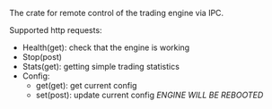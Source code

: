 The crate for remote control of the trading engine via IPC.

Supported http requests:
- Health(get): check that the engine is working
- Stop(post)
- Stats(get): getting simple trading statistics
- Config:
   - get(get): get current config
   - set(post): update current config *ENGINE WILL BE REBOOTED*
